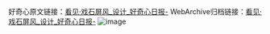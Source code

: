 好奇心原文链接：[看见·戏石屏风_设计_好奇心日报-](https://www.qdaily.com/articles/5776.html)
WebArchive归档链接：[看见·戏石屏风_设计_好奇心日报-](http://web.archive.org/web/20190623165447/https://www.qdaily.com/articles/5776.html)
![image](http://ww3.sinaimg.cn/large/007d5XDply1g3w951f04zj30u01yrdoe)